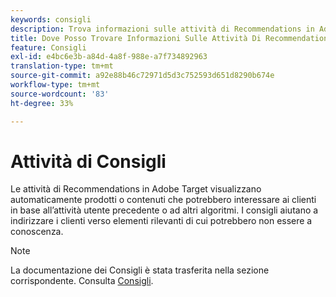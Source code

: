 ```yaml
---
keywords: consigli
description: Trova informazioni sulle attività di Recommendations in Adobe [!DNL Target] che visualizza automaticamente prodotti o contenuti che potrebbero interessare ai clienti in base alla precedente attività dell'utente.
title: Dove Posso Trovare Informazioni Sulle Attività Di Recommendations?
feature: Consigli
exl-id: e4bc6e3b-a84d-4a8f-988e-a7f734892963
translation-type: tm+mt
source-git-commit: a92e88b46c72971d5d3c752593d651d8290b674e
workflow-type: tm+mt
source-wordcount: '83'
ht-degree: 33%

---
```


# Attività di Consigli

Le attività di Recommendations in Adobe Target visualizzano automaticamente prodotti o contenuti che potrebbero interessare ai clienti in base all’attività utente precedente o ad altri algoritmi. I consigli aiutano a indirizzare i clienti verso elementi rilevanti di cui potrebbero non essere a conoscenza.

>[!NOTE]
>
>La documentazione dei Consigli è stata trasferita nella sezione corrispondente. Consulta [Consigli](/help/c-recommendations/recommendations.md#concept_7556C8A4543942F2A77B13A29339C0C0).
